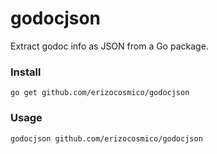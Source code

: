 # godocjson
Extract godoc info as JSON from a Go package.

### Install

```
go get github.com/erizocosmico/godocjson
```

### Usage

```
godocjson github.com/erizocosmico/godocjson
```
